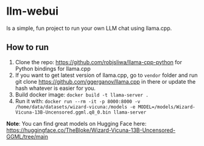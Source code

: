 # llm-webui

Is a simple, fun project to run your own LLM chat using llama.cpp.

## How to run

1. Clone the repo: https://github.com/robjsliwa/llama-cpp-python for Python bindings for llama.cpp
2. If you want to get latest version of llama.cpp, go to `vendor` folder and run git clone https://github.com/ggerganov/llama.cpp in there or update the hash whatever is easier for you.
3. Build docker image: `docker build -t llama-server .`
4. Run it with: `docker run --rm -it -p 8000:8000 -v /home/data/datasets/wizard-vicuna:/models -e MODEL=/models/Wizard-Vicuna-13B-Uncensored.ggml.q8_0.bin llama-server`

**Note**: You can find great models on Hugging Face here: https://huggingface.co/TheBloke/Wizard-Vicuna-13B-Uncensored-GGML/tree/main
